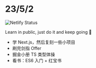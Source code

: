 # 23/5/2

![Netlify Status](https://api.netlify.com/api/v1/badges/0e06d4c8-e0a8-44fa-909f-94f6bf7a3266/deploy-status)

Learn in public, just do it and keep going 🐼

- 学 Next.js，然后复刻一些小项目
- 刷完剑指 Offer
- 掘金小册 TS 类型体操
- 看书：ES6 入门 + 红宝书